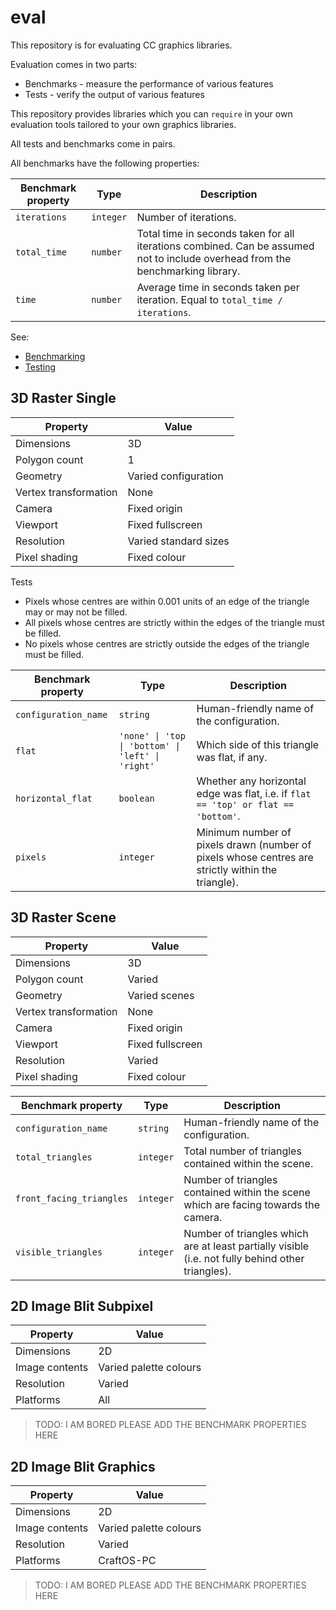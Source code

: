 
# eval

This repository is for evaluating CC graphics libraries.

Evaluation comes in two parts:
* Benchmarks - measure the performance of various features
* Tests - verify the output of various features

This repository provides libraries which you can `require` in your own evaluation tools tailored to your own graphics libraries.

All tests and benchmarks come in pairs.

All benchmarks have the following properties:

Benchmark property | Type | Description
-|-|-
`iterations` | `integer` | Number of iterations.
`total_time` | `number` | Total time in seconds taken for all iterations combined. Can be assumed not to include overhead from the benchmarking library.
`time` | `number` | Average time in seconds taken per iteration. Equal to `total_time / iterations`.

See:
* [Benchmarking](Benchmarking.md)
* [Testing](Testing.md)

## 3D Raster Single

Property | Value
-|-
Dimensions | 3D
Polygon count | 1
Geometry | Varied configuration
Vertex transformation | None
Camera | Fixed origin
Viewport | Fixed fullscreen
Resolution | Varied standard sizes
Pixel shading | Fixed colour

Tests
* Pixels whose centres are within 0.001 units of an edge of the triangle may or may not be filled.
* All pixels whose centres are strictly within the edges of the triangle must be filled.
* No pixels whose centres are strictly outside the edges of the triangle must be filled.

Benchmark property | Type | Description
-|-|-
`configuration_name` | `string` | Human-friendly name of the configuration.
`flat` | `'none' \| 'top \| 'bottom' \| 'left' \| 'right'` | Which side of this triangle was flat, if any.
`horizontal_flat` | `boolean` | Whether any horizontal edge was flat, i.e. if `flat == 'top' or flat == 'bottom'`.
`pixels` | `integer` | Minimum number of pixels drawn (number of pixels whose centres are strictly within the triangle).

## 3D Raster Scene

Property | Value
-|-
Dimensions | 3D
Polygon count | Varied
Geometry | Varied scenes
Vertex transformation | None
Camera | Fixed origin
Viewport | Fixed fullscreen
Resolution | Varied
Pixel shading | Fixed colour

Benchmark property | Type | Description
-|-|-
`configuration_name` | `string` | Human-friendly name of the configuration.
`total_triangles` | `integer` | Total number of triangles contained within the scene.
`front_facing_triangles` | `integer` | Number of triangles contained within the scene which are facing towards the camera.
`visible_triangles` | `integer` | Number of triangles which are at least partially visible (i.e. not fully behind other triangles).

## 2D Image Blit Subpixel

Property | Value
-|-
Dimensions | 2D
Image contents | Varied palette colours
Resolution | Varied
Platforms | All

> TODO: I AM BORED PLEASE ADD THE BENCHMARK PROPERTIES HERE

## 2D Image Blit Graphics

Property | Value
-|-
Dimensions | 2D
Image contents | Varied palette colours
Resolution | Varied
Platforms | CraftOS-PC

> TODO: I AM BORED PLEASE ADD THE BENCHMARK PROPERTIES HERE

